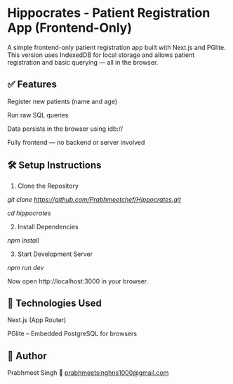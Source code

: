 # Hippocrates - Patient Registration App (Frontend-Only)
A simple frontend-only patient registration app built with Next.js and PGlite.
This version uses IndexedDB for local storage and allows patient registration and basic querying — all in the browser.

## ✅ Features
Register new patients (name and age)

Run raw SQL queries

Data persists in the browser using idb://

Fully frontend — no backend or server involved

## 🛠️ Setup Instructions
1. Clone the Repository

*git clone https://github.com/Prabhmeetchef/Hippocrates.git*

*cd hippocrates*

2. Install Dependencies

*npm install*

3. Start Development Server

*npm run dev*

Now open http://localhost:3000 in your browser.

## 🧱 Technologies Used
Next.js (App Router)

PGlite – Embedded PostgreSQL for browsers

## 👤 Author
Prabhmeet Singh
📧 prabhmeetsinghns1000@gmail.com

